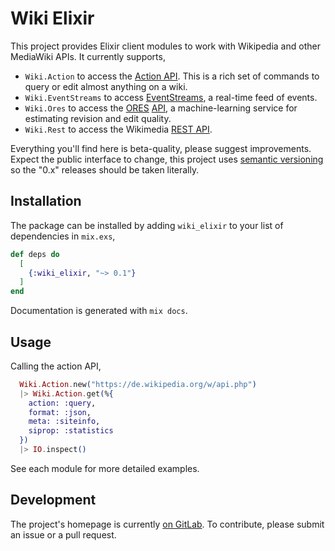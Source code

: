 # Wiki Elixir

This project provides Elixir client modules to work with Wikipedia and other
MediaWiki APIs.  It currently supports,
* `Wiki.Action` to access the [Action API](https://www.mediawiki.org/wiki/Special:MyLanguage/API:Main_page).
This is a rich set of commands to query or edit almost anything on a wiki.
* `Wiki.EventStreams` to access [EventStreams](https://wikitech.wikimedia.org/wiki/Event_Platform/EventStreams),
a real-time feed of events.
* `Wiki.Ores` to access the [ORES](https://www.mediawiki.org/wiki/ORES) [API](https://ores.wikimedia.org/v3/),
a machine-learning service for estimating revision and edit quality.
* `Wiki.Rest` to access the Wikimedia [REST API](https://www.mediawiki.org/wiki/REST_API).

Everything you'll find here is beta-quality, please suggest improvements.  Expect the
public interface to change, this project uses [semantic versioning](https://semver.org/) so
the "0.x" releases should be taken literally.

## Installation

The package can be installed by adding `wiki_elixir` to your list of dependencies in
`mix.exs`,

```elixir
def deps do
  [
    {:wiki_elixir, "~> 0.1"}
  ]
end
```

Documentation is generated with `mix docs`.

## Usage

Calling the action API,

```elixir
  Wiki.Action.new("https://de.wikipedia.org/w/api.php")
  |> Wiki.Action.get(%{
    action: :query,
    format: :json,
    meta: :siteinfo,
    siprop: :statistics
  })
  |> IO.inspect()
```

See each module for more detailed examples.

## Development

The project's homepage is currently [on GitLab](https://gitlab.com/adamwight/wiki_elixir).
To contribute, please submit an issue or a pull request.
